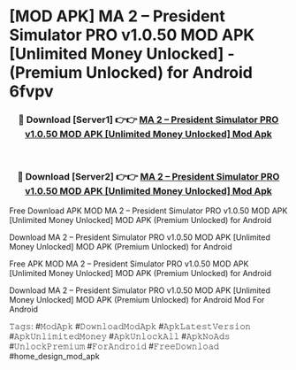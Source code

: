 # [MOD APK] MA 2 – President Simulator PRO v1.0.50 MOD APK [Unlimited Money Unlocked]  - (Premium Unlocked) for Android 6fvpv



<div align="center">
<h3>🔴 Download [Server1] 👉👉 <a href="https://momento.my/?title=MA_2_–_President_Simulator_PRO_v1.0.50_MOD_APK_[Unlimited_Money_Unlocked]_">MA 2 – President Simulator PRO v1.0.50 MOD APK [Unlimited Money Unlocked]  Mod Apk</a></h3><br>

<h3>🔴 Download [Server2] 👉👉 <a href="https://momento.my/?title=MA_2_–_President_Simulator_PRO_v1.0.50_MOD_APK_[Unlimited_Money_Unlocked]_">MA 2 – President Simulator PRO v1.0.50 MOD APK [Unlimited Money Unlocked]  Mod Apk</a></h3>
</div>



Free Download APK MOD MA 2 – President Simulator PRO v1.0.50 MOD APK [Unlimited Money Unlocked]  MOD APK (Premium Unlocked) for Android

Download MA 2 – President Simulator PRO v1.0.50 MOD APK [Unlimited Money Unlocked]  MOD APK (Premium Unlocked) for Android

Free APK MOD MA 2 – President Simulator PRO v1.0.50 MOD APK [Unlimited Money Unlocked]  MOD APK (Premium Unlocked) for Android

Download MA 2 – President Simulator PRO v1.0.50 MOD APK [Unlimited Money Unlocked]  MOD APK (Premium Unlocked) for Android Mod For Android

𝚃𝚊𝚐𝚜: #𝙼𝚘𝚍𝙰𝚙𝚔 #𝙳𝚘𝚠𝚗𝚕𝚘𝚊𝚍𝙼𝚘𝚍𝙰𝚙𝚔 #𝙰𝚙𝚔𝙻𝚊𝚝𝚎𝚜𝚝𝚅𝚎𝚛𝚜𝚒𝚘𝚗 #𝙰𝚙𝚔𝚄𝚗𝚕𝚒𝚖𝚒𝚝𝚎𝚍𝙼𝚘𝚗𝚎𝚢 #𝙰𝚙𝚔𝚄𝚗𝚕𝚘𝚌𝚔𝙰𝚕𝚕 #𝙰𝚙𝚔𝙽𝚘𝙰𝚍𝚜 #𝚄𝚗𝚕𝚘𝚌𝚔𝙿𝚛𝚎𝚖𝚒𝚞𝚖 #𝙵𝚘𝚛𝙰𝚗𝚍𝚛𝚘𝚒𝚍 #𝙵𝚛𝚎𝚎𝙳𝚘𝚠𝚗𝚕𝚘𝚊𝚍 #home_design_mod_apk
